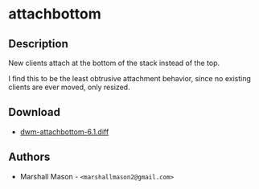 attachbottom
============

Description
-----------

New clients attach at the bottom of the stack instead of the top.

I find this to be the least obtrusive attachment behavior, since no existing clients are ever moved, only resized.

Download
--------

* [dwm-attachbottom-6.1.diff](dwm-attachbottm-6.1.diff)

Authors
-------

* Marshall Mason - `<marshallmason2@gmail.com>`
